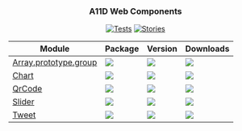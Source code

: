 
<div align="center">
<h3>A11D Web Components</h3>

[![Tests](https://img.shields.io/github/actions/workflow/status/a11delavar/web-components/development.yml?logo=github&style=for-the-badge&label=Tests)](https://a11delavar.github.io/web-components/actions/workflows/development.yml)
[![Stories](https://img.shields.io/badge/-Stories-pink.svg?logo=storybook&style=for-the-badge)](https://a11delavar.github.io/web-components/)


| Module  | Package | Version | Downloads |
| ------- | ------- | ------- | --------- |
| [Array.prototype.group](packages/Array.prototype.group) | [![](https://img.shields.io/badge/%40a11d%2Farray.prototype.group-8A2BE2?style=for-the-badge&logo=npm&logoColor=red&color=white)](https://www.npmjs.com/package/@a11d/array.prototype.group) | [![](https://img.shields.io/npm/v/%40a11d%2Farray.prototype.group?style=for-the-badge&label=)](https://www.npmjs.com/package/@a11d/array.prototype.group) | [![](https://img.shields.io/npm/dm/%40a11d%2Farray.prototype.group?style=for-the-badge&label=&color=blue)](https://www.npmjs.com/package/@a11d/array.prototype.group) |
| [Chart](packages/Chart) | [![](https://img.shields.io/badge/%40a11d%2Flit--chart-8A2BE2?style=for-the-badge&logo=npm&logoColor=red&color=white)](https://www.npmjs.com/package/@a11d/lit-chart) | [![](https://img.shields.io/npm/v/%40a11d%2Flit-chart?style=for-the-badge&label=)](https://www.npmjs.com/package/@a11d/lit-chart) | [![](https://img.shields.io/npm/dm/%40a11d%2Flit-chart?style=for-the-badge&label=&color=blue)](https://www.npmjs.com/package/@a11d/lit-chart) |
| [QrCode](packages/QrCode) | [![](https://img.shields.io/badge/%40a11d%2Flit--qr--code-8A2BE2?style=for-the-badge&logo=npm&logoColor=red&color=white)](https://www.npmjs.com/package/@a11d/lit-qr-code) | [![](https://img.shields.io/npm/v/%40a11d%2Flit-qr-code?style=for-the-badge&label=)](https://www.npmjs.com/package/@a11d/lit-qr-code) | [![](https://img.shields.io/npm/dm/%40a11d%2Flit-qr-code?style=for-the-badge&label=&color=blue)](https://www.npmjs.com/package/@a11d/lit-qr-code) |
| [Slider](packages/Slider) | [![](https://img.shields.io/badge/%40a11d%2Flit--slider-8A2BE2?style=for-the-badge&logo=npm&logoColor=red&color=white)](https://www.npmjs.com/package/@a11d/lit-slider) | [![](https://img.shields.io/npm/v/%40a11d%2Flit-slider?style=for-the-badge&label=)](https://www.npmjs.com/package/@a11d/lit-slider) | [![](https://img.shields.io/npm/dm/%40a11d%2Flit-slider?style=for-the-badge&label=&color=blue)](https://www.npmjs.com/package/@a11d/lit-slider) |
| [Tweet](packages/Tweet) | [![](https://img.shields.io/badge/%40a11d%2Flit--tweet-8A2BE2?style=for-the-badge&logo=npm&logoColor=red&color=white)](https://www.npmjs.com/package/@a11d/lit-tweet) | [![](https://img.shields.io/npm/v/%40a11d%2Flit-tweet?style=for-the-badge&label=)](https://www.npmjs.com/package/@a11d/lit-tweet) | [![](https://img.shields.io/npm/dm/%40a11d%2Flit-tweet?style=for-the-badge&label=&color=blue)](https://www.npmjs.com/package/@a11d/lit-tweet) |

</div>
